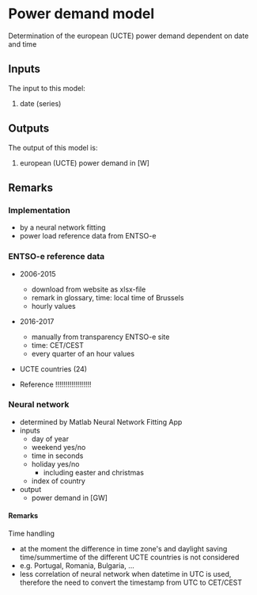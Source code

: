 # Power demand model

Determination of the european (UCTE) power demand dependent on date and time


## Inputs
The input to this model:

1. date (series)


## Outputs
The output of this model is:

1. european (UCTE) power demand in [W]


## Remarks

### Implementation

* by a neural network fitting
* power load reference data from ENTSO-e


### ENTSO-e reference data

* 2006-2015 
  * download from website as xlsx-file
  * remark in glossary, time: local time of Brussels
  * hourly values
 
* 2016-2017 
  * manually from transparency ENTSO-e site
  * time: CET/CEST
  * every quarter of an hour values
  
* UCTE countries (24)

* Reference !!!!!!!!!!!!!!!!!!
  
  
### Neural network

* determined by Matlab Neural Network Fitting App
* inputs
  * day of year
  * weekend yes/no
  * time in seconds
  * holiday yes/no
    * including easter and christmas
  * index of country
* output
  * power demand in [GW]


#### Remarks

Time handling

  * at the moment the difference in time zone's and daylight saving time/summertime of the different UCTE countries is not considered
  * e.g. Portugal, Romania, Bulgaria, ...
  * less correlation of neural network when datetime in UTC is used, therefore the need to convert the timestamp from UTC to CET/CEST
